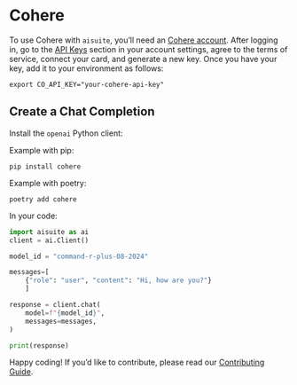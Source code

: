 # Cohere

To use Cohere with `aisuite`, you’ll need an [Cohere account](https://cohere.com/). After logging in, go to the [API Keys](https://dashboard.cohere.com/api-keyss) section in your account settings, agree to the terms of service, connect your card, and generate a new key. Once you have your key, add it to your environment as follows:

```shell
export CO_API_KEY="your-cohere-api-key"
```

## Create a Chat Completion

Install the `openai` Python client:

Example with pip:
```shell
pip install cohere
```

Example with poetry:
```shell
poetry add cohere
```

In your code:
```python
import aisuite as ai
client = ai.Client()

model_id = "command-r-plus-08-2024"

messages=[
    {"role": "user", "content": "Hi, how are you?"}
    ]

response = client.chat(
    model=f"{model_id}",
    messages=messages,
)

print(response)
```

Happy coding! If you’d like to contribute, please read our [Contributing Guide](CONTRIBUTING.md).
